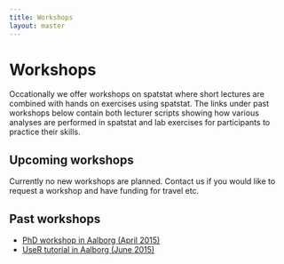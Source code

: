 ```yaml
---
title: Workshops 
layout: master
---
```


# Workshops

Occationally we offer workshops on spatstat where short lectures are combined with hands on exercises using spatstat.
The links under past workshops below contain both lecturer scripts showing how various analyses are performed in spatstat and lab exercises for participants to practice their skills.

## Upcoming workshops

Currently no new workshops are planned. Contact us if you would like to request a workshop and have funding for travel etc.

## Past workshops

- [PhD workshop in Aalborg (April 2015)](/AAU2015/)
- [UseR tutorial in Aalborg (June 2015)](/userR2015/)

